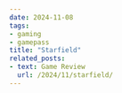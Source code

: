 ```yaml
---
date: 2024-11-08
tags:
- gaming
- gamepass
title: "Starfield"
related_posts:
- text: Game Review
  url: /2024/11/starfield/
---
```


